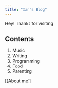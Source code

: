 ```yaml
---
title: "Ian's Blog"
---
```

Hey! Thanks for visiting
## Contents
1. Music
2. Writing
3. Programming
4. Food
5. Parenting


[[About me]]
